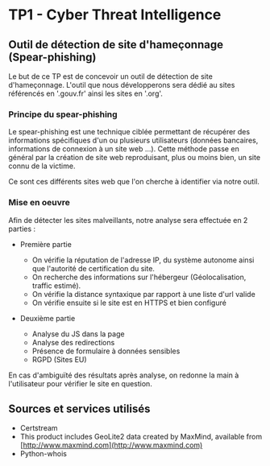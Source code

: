 <Auteur : DUMANGET Dorian>
<Auteur : PEREIRA-REGNAULT Elio>

<Language : Python3>

# TP1 - Cyber Threat Intelligence

## Outil de détection de site d'hameçonnage (Spear-phishing)

Le but de ce TP est de concevoir un outil de détection de site d'hameçonnage. L'outil que nous développerons sera dédié au sites référencés en '.gouv.fr' ainsi les sites en '.org'.

### Principe du spear-phishing

Le spear-phishing est une technique ciblée permettant de récupérer des informations spécifiques d'un ou plusieurs utilisateurs (données bancaires, informations de connexion à un site web ...). Cette méthode passe en général par la création de site web reproduisant, plus ou moins bien, un site connu de la victime.

Ce sont ces différents sites web que l'on cherche à identifier via notre outil.

### Mise en oeuvre

Afin de détecter les sites malveillants, notre analyse sera effectuée en 2 parties :

-  Première partie

    - On vérifie la réputation de l'adresse IP, du système autonome ainsi que l'autorité de certification du site.
    -  On recherche des informations sur l'hébergeur (Géolocalisation, traffic estimé).
    -  On vérifie la distance syntaxique par rapport à une liste d'url valide
    -  On vérifie ensuite si le site est en HTTPS et bien configuré

-  Deuxième partie

    - Analyse du JS dans la page
    -  Analyse des redirections
    -  Présence de formulaire à données sensibles
    -  RGPD (Sites EU)

En cas d'ambiguïté des résultats après analyse, on redonne la main à l'utilisateur pour vérifier le site en question.

## Sources et services utilisés

- Certstream
- This product includes GeoLite2 data created by MaxMind, available from [http://www.maxmind.com](http://www.maxmind.com)
- Python-whois